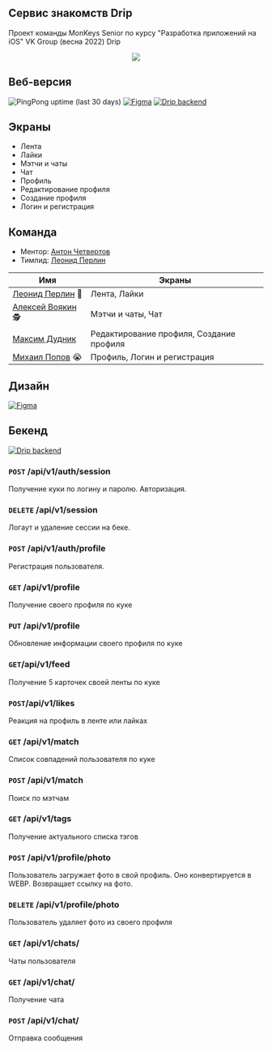 ## Сервис знакомств Drip
Проект команды MonKeys Senior по курсу "Разработка приложений на iOS" VK Group (весна 2022) Drip

<p align="center">
  <img src="appstore.png" />
</p>

## Веб-версия

![PingPong uptime (last 30 days)](https://img.shields.io/pingpong/uptime/sp_09c2d5875746479fa2811f672e67bf72?style=flat-square)
[![Figma](https://img.shields.io/badge/https%3A%2F%2Fdrip.monkeys.team-up-green)](https://drip.monkeys.team)
[![Drip backend](https://img.shields.io/badge/drip_frontend-github_link-magenta)](https://github.com/frontend-park-mail-ru/2021_2_MonKeys)

## Экраны

* Лента
* Лайки
* Мэтчи и чаты
* Чат
* Профиль
* Редактирование профиля
* Создание профиля
* Логин и регистрация

## Команда

* Ментор: [Антон Четвертов](https://github.com/chtvrv)
* Тимлид: [Леонид Перлин](https://github.com/perlinleo) 

| Имя                                                   |    Экраны      |
|-------------------------------------------------------|--------------|
| [Леонид Перлин](https://github.com/perlinleo)     🥵 | Лента, Лайки |
| [Алексей Воякин](https://github.com/VoyakinH)  🕵️     | Мэтчи и чаты, Чат |
| [Максим Дудник](https://github.com/maksongold)        | Редактирование профиля, Создание профиля |
| [Михаил Попов](https://github.com/4Marvin2)    😭    | Профиль, Логин и регистрация |

## Дизайн
[![Figma](https://img.shields.io/badge/Figma-F24E1E?style=for-the-badge&logo=figma&logoColor=white)](https://www.figma.com/community/file/1018614506626829179/Drip-v.0.3)

## Бекенд

[![Drip backend](https://img.shields.io/badge/drip_backend-github_link-magenta)](https://github.com/Mon-Keys/Drip)

### ```POST``` /api/v1/auth/session

Получение куки по логину и паролю. Авторизация.

### ```DELETE``` /api/v1/session

Логаут и удаление сессии на беке.

### ```POST``` /api/v1/auth/profile

Регистрация пользователя.

### ```GET``` /api/v1/profile

Получение своего профиля по куке

### ```PUT``` /api/v1/profile

Обновление информации своего профиля по куке

### ```GET```/api/v1/feed

Получение 5 карточек своей ленты по куке

### ```POST```/api/v1/likes

Реакция на профиль в ленте или лайках

### ```GET``` /api/v1/match

Список совпадений пользователя по куке

### ```POST``` /api/v1/match

Поиск по мэтчам

### ```GET``` /api/v1/tags

Получение актуального списка тэгов

### ```POST``` /api/v1/profile/photo

Пользователь загружает фото в свой профиль. Оно конвертируется в WEBP.
Возвращает ссылку на фото.

### ```DELETE``` /api/v1/profile/photo

Пользователь удаляет фото из своего профиля

### ```GET``` /api/v1/chats/

Чаты пользователя

### ```GET``` /api/v1/chat/

Получение чата

### ```POST``` /api/v1/chat/

Отправка сообщения
